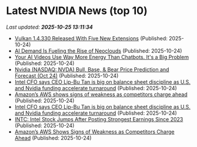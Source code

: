 # Latest NVIDIA News (top 10)
_Last updated: **2025-10-25 13:11:34**_

- [Vulkan 1.4.330 Released With Five New Extensions](https://www.phoronix.com/news/Vulkan-1.4.330-Released) (Published: 2025-10-24)
- [AI Demand Is Fueling the Rise of Neoclouds](https://www.pymnts.com/artificial-intelligence-2/2025/ai-demand-is-fueling-the-rise-of-neoclouds/) (Published: 2025-10-24)
- [Your AI Videos Use Way More Energy Than Chatbots. It's a Big Problem](https://www.cnet.com/tech/services-and-software/your-ai-videos-use-way-more-energy-than-chatbots-its-a-big-problem/) (Published: 2025-10-24)
- [Nvidia (NASDAQ: NVDA) Bull, Base, & Bear Price Prediction and Forecast (Oct 24)](https://biztoc.com/x/12aa45843b81e314) (Published: 2025-10-24)
- [Intel CFO says CEO Lip-Bu Tan is big on balance sheet discipline as U.S. and Nvidia funding accelerate turnaround](https://biztoc.com/x/7fce0815aa3d71f9) (Published: 2025-10-24)
- [Amazon’s AWS shows signs of weakness as competitors charge ahead](https://www.bloomberg.com/news/features/2025-10-24/amazon-s-aws-is-slowed-by-bloat-as-competitors-clinch-ai-deals) (Published: 2025-10-24)
- [Intel CFO says CEO Lip-Bu Tan is big on balance sheet discipline as U.S. and Nvidia funding accelerate turnaround](https://fortune.com/2025/10/24/intel-cfo-says-ceo-lip-bu-tan-balance-sheet-discipline-u-s-nvidia-funding-accelerate-turnaround/) (Published: 2025-10-24)
- [INTC: Intel Stock Jumps After Posting Strongest Earnings Since 2023](https://finance.yahoo.com/news/intc-intel-stock-jumps-posting-122332182.html) (Published: 2025-10-24)
- [Amazon’s AWS Shows Signs of Weakness as Competitors Charge Ahead](https://financialpost.com/pmn/business-pmn/amazons-aws-shows-signs-of-weakness-as-competitors-charge-ahead) (Published: 2025-10-24)
